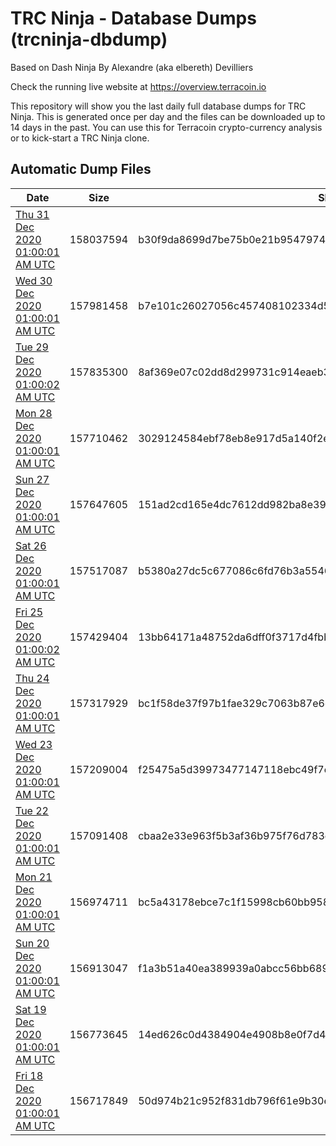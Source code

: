 # TRC Ninja - Database Dumps (trcninja-dbdump)
Based on Dash Ninja By Alexandre (aka elbereth) Devilliers

Check the running live website at https://overview.terracoin.io

This repository will show you the last daily full database dumps for TRC Ninja. This is generated once per day and the files can be downloaded up to 14 days in the past.
You can use this for Terracoin crypto-currency analysis or to kick-start a TRC Ninja clone.


## Automatic Dump Files
| Date | Size | SHA256 |
|--|--|--|
| [Thu 31 Dec 2020 01:00:01 AM UTC]() | 158037594 | b30f9da8699d7be75b0e21b9547974458b3eb96b4e3f7c49ecd343765fa3264e | 
| [Wed 30 Dec 2020 01:00:01 AM UTC]() | 157981458 | b7e101c26027056c457408102334d58fbc1b2a10bc934611490bf7557ab0af01 | 
| [Tue 29 Dec 2020 01:00:02 AM UTC]() | 157835300 | 8af369e07c02dd8d299731c914eaeb3e68ceec898c777ae34c4fe6ad49788063 | 
| [Mon 28 Dec 2020 01:00:01 AM UTC]() | 157710462 | 3029124584ebf78eb8e917d5a140f2e1c02c005e97d67307a718d206cd2a2066 | 
| [Sun 27 Dec 2020 01:00:01 AM UTC]() | 157647605 | 151ad2cd165e4dc7612dd982ba8e391b7e7d9b1fdb8ac0a5e32adbe01bf6b440 | 
| [Sat 26 Dec 2020 01:00:01 AM UTC]() | 157517087 | b5380a27dc5c677086c6fd76b3a55462aa69f4f851e66483f76bf3a90a018ecc | 
| [Fri 25 Dec 2020 01:00:02 AM UTC]() | 157429404 | 13bb64171a48752da6dff0f3717d4fbb95a21c9c0bd75632915961b9ab2f73f1 | 
| [Thu 24 Dec 2020 01:00:01 AM UTC]() | 157317929 | bc1f58de37f97b1fae329c7063b87e6d1cd39714a945d6008de2a458639e957e | 
| [Wed 23 Dec 2020 01:00:01 AM UTC]() | 157209004 | f25475a5d39973477147118ebc49f7c3fa5fe30b84e444b1958b26ac1629a316 | 
| [Tue 22 Dec 2020 01:00:01 AM UTC]() | 157091408 | cbaa2e33e963f5b3af36b975f76d783ec49cb534828b4776a07d10e1c2a03ec1 | 
| [Mon 21 Dec 2020 01:00:01 AM UTC]() | 156974711 | bc5a43178ebce7c1f15998cb60bb958ed828ebc7b89c76bd8d25b67cd49d4c30 | 
| [Sun 20 Dec 2020 01:00:01 AM UTC]() | 156913047 | f1a3b51a40ea389939a0abcc56bb68959f29fcba007c3a6d0a7638562526a07d | 
| [Sat 19 Dec 2020 01:00:01 AM UTC]() | 156773645 | 14ed626c0d4384904e4908b8e0f7d4ea2b158a87043be1ba8638ab21da226414 | 
| [Fri 18 Dec 2020 01:00:01 AM UTC]() | 156717849 | 50d974b21c952f831db796f61e9b30e24462c75d409d6fbf55115781b4c1f299 | 

